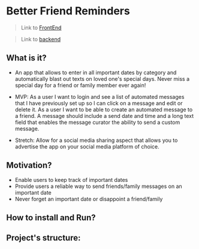 # **Better Friend Reminders**

> Link to [FrontEnd]()

> Link to [backend]()

## What is it?

- An app that allows to enter in all important dates by category and automatically blast out texts on loved one's special days. Never miss a special day for a friend or family member ever again!

- MVP: As a user I want to login and see a list of automated messages that I have previously set up so I can click on a message and edit or delete it. As a user I want to be able to create an automated message to a friend. A message should include a send date and time and a long text field that enables the message curator the ability to send a custom message.

- Stretch: Allow for a social media sharing aspect that allows you to advertise the app on your social media platform of choice.

## Motivation?

- Enable users to keep track of important dates
- Provide users a reliable way to send friends/family messages on an important date
- Never forget an important date or disappoint a friend/family

## How to install and Run?

## Project's structure:
